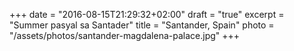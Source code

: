 +++
date = "2016-08-15T21:29:32+02:00"
draft = "true"
excerpt = "Summer pasyal sa Santader"
title = "Santander, Spain"
photo = "/assets/photos/santander-magdalena-palace.jpg"
+++

